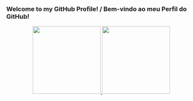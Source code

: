 ### Welcome to my GitHub Profile! / Bem-vindo ao meu Perfil do GitHub!

<div align="center">
  <a href="https://github.com/gianluca-magnabosco">
  <img height="180em" src="https://github-readme-stats.vercel.app/api?username=gianluca-magnabosco&show_icons=true&theme=dark&include_all_commits=true&count_private=true&border_radius=35"/>
  <img height="180em" src="https://github-readme-stats.vercel.app/api/top-langs/?username=gianluca-magnabosco&langs_count=7&theme=dark&border_radius=35"/>
</div>
